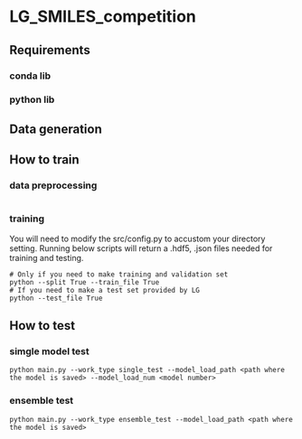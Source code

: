 # LG_SMILES_competition

## Requirements
### conda lib
### python lib

## Data generation

## How to train
### data preprocessing
```

```

### training
You will need to modify the src/config.py to accustom your directory setting. Running below scripts will return a .hdf5, .json files needed for training and testing.
```
# Only if you need to make training and validation set 
python --split True --train_file True
# If you need to make a test set provided by LG
python --test_file True
```

## How to test

### simgle model test
```
python main.py --work_type single_test --model_load_path <path where the model is saved> --model_load_num <model number> 
```

### ensemble test

```
python main.py --work_type ensemble_test --model_load_path <path where the model is saved>
```
